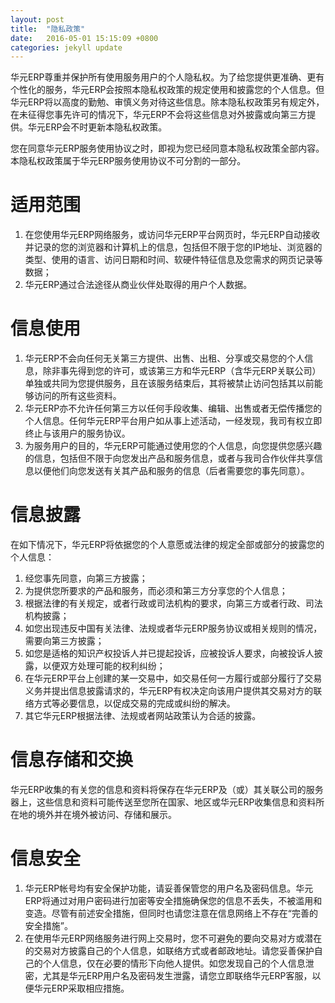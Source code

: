 ```yaml
---
layout: post
title:  "隐私政策"
date:   2016-05-01 15:15:09 +0800
categories: jekyll update
---
```


华元ERP尊重并保护所有使用服务用户的个人隐私权。为了给您提供更准确、更有个性化的服务，华元ERP会按照本隐私权政策的规定使用和披露您的个人信息。但华元ERP将以高度的勤勉、审慎义务对待这些信息。除本隐私权政策另有规定外，在未征得您事先许可的情况下，华元ERP不会将这些信息对外披露或向第三方提供。华元ERP会不时更新本隐私权政策。

 您在同意华元ERP服务使用协议之时，即视为您已经同意本隐私权政策全部内容。本隐私权政策属于华元ERP服务使用协议不可分割的一部分。 

适用范围
===

1. 在您使用华元ERP网络服务，或访问华元ERP平台网页时，华元ERP自动接收并记录的您的浏览器和计算机上的信息，包括但不限于您的IP地址、浏览器的类型、使用的语言、访问日期和时间、软硬件特征信息及您需求的网页记录等数据； 
2. 华元ERP通过合法途径从商业伙伴处取得的用户个人数据。 

信息使用 
===

1. 华元ERP不会向任何无关第三方提供、出售、出租、分享或交易您的个人信息，除非事先得到您的许可，或该第三方和华元ERP（含华元ERP关联公司）单独或共同为您提供服务，且在该服务结束后，其将被禁止访问包括其以前能够访问的所有这些资料。 
2.  华元ERP亦不允许任何第三方以任何手段收集、编辑、出售或者无偿传播您的个人信息。任何华元ERP平台用户如从事上述活动，一经发现，我司有权立即终止与该用户的服务协议。 
3.  为服务用户的目的，华元ERP可能通过使用您的个人信息，向您提供您感兴趣的信息，包括但不限于向您发出产品和服务信息，或者与我司合作伙伴共享信息以便他们向您发送有关其产品和服务的信息（后者需要您的事先同意）。 

信息披露 
===

在如下情况下，华元ERP将依据您的个人意愿或法律的规定全部或部分的披露您的个人信息： 

1. 经您事先同意，向第三方披露； 
2. 为提供您所要求的产品和服务，而必须和第三方分享您的个人信息； 
3. 根据法律的有关规定，或者行政或司法机构的要求，向第三方或者行政、司法机构披露；
4. 如您出现违反中国有关法律、法规或者华元ERP服务协议或相关规则的情况，需要向第三方披露；  
5. 如您是适格的知识产权投诉人并已提起投诉，应被投诉人要求，向被投诉人披露，以便双方处理可能的权利纠纷；
6. 在华元ERP平台上创建的某一交易中，如交易任何一方履行或部分履行了交易义务并提出信息披露请求的，华元ERP有权决定向该用户提供其交易对方的联络方式等必要信息，以促成交易的完成或纠纷的解决。  
7. 其它华元ERP根据法律、法规或者网站政策认为合适的披露。  

信息存储和交换  
===

华元ERP收集的有关您的信息和资料将保存在华元ERP及（或）其关联公司的服务器上，这些信息和资料可能传送至您所在国家、地区或华元ERP收集信息和资料所在地的境外并在境外被访问、存储和展示。 

信息安全  
===

1. 华元ERP帐号均有安全保护功能，请妥善保管您的用户名及密码信息。华元ERP将通过对用户密码进行加密等安全措施确保您的信息不丢失，不被滥用和变造。尽管有前述安全措施，但同时也请您注意在信息网络上不存在“完善的安全措施”。  
2. 在使用华元ERP网络服务进行网上交易时，您不可避免的要向交易对方或潜在的交易对方披露自己的个人信息，如联络方式或者邮政地址。请您妥善保护自己的个人信息，仅在必要的情形下向他人提供。如您发现自己的个人信息泄密，尤其是华元ERP用户名及密码发生泄露，请您立即联络华元ERP客服，以便华元ERP采取相应措施。